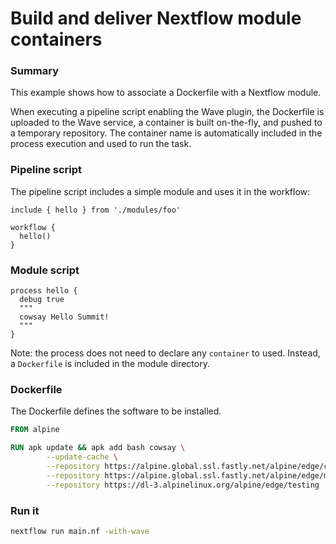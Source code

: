 # Build and deliver Nextflow module containers

### Summary 

This example shows how to associate a Dockerfile with a Nextflow module.

When executing a pipeline script enabling the Wave plugin, the Dockerfile 
is uploaded to the Wave service, a container is built on-the-fly, and pushed to
a temporary repository. The container name is automatically included in the 
process execution and used to run the task.

### Pipeline script 

The pipeline script includes a simple module and uses it in the workflow:

```nextflow
include { hello } from './modules/foo'

workflow {
  hello()
}

```

### Module script 

```nextflow
process hello {
  debug true
  """
  cowsay Hello Summit! 
  """
}

```

Note: the process does not need to declare any `container` to used. Instead, a `Dockerfile` is included in the module directory.

### Dockerfile 

The Dockerfile defines the software to be installed.

```Dockerfile
FROM alpine 

RUN apk update && apk add bash cowsay \
        --update-cache \
        --repository https://alpine.global.ssl.fastly.net/alpine/edge/community \
        --repository https://alpine.global.ssl.fastly.net/alpine/edge/main \
        --repository https://dl-3.alpinelinux.org/alpine/edge/testing

```


### Run it 

```bash
nextflow run main.nf -with-wave
```
